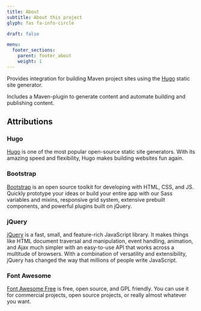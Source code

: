 ```yaml
---
title: About
subtitle: About this project
glyph: fas fa-info-circle

draft: false

menu:
  footer_sections:
    parent: footer_about
    weight: 1
---
```


Provides integration for building Maven project sites using the [Hugo](https://gohugo.io/) static site generator.

Includes a Maven-plugin to generate content and automate building and publishing content.

## Attributions

### Hugo

[Hugo](https://gohugo.io/) is one of the most popular open-source static site generators.
With its amazing speed and flexibility, Hugo makes building websites fun again.

### Bootstrap

[Bootstrap](https://getbootstrap.com/) is an open source toolkit for developing with HTML,
CSS, and JS. Quickly prototype your ideas or build your entire app with our Sass variables and
mixins, responsive grid system, extensive prebuilt components, and powerful plugins built on jQuery.

### jQuery

[jQuery](https://jquery.com/) is a fast, small, and feature-rich JavaScript library. It
makes things like HTML document traversal and manipulation, event handling, animation, and Ajax much
simpler with an easy-to-use API that works across a multitude of browsers. With a combination of
versatility and extensibility, jQuery has changed the way that millions of people write JavaScript.

### Font Awesome

[Font Awesome Free](https://fontawesome.com/) is free, open source, and GPL friendly.
You can use it for commercial projects, open source projects, or really almost whatever you want.
